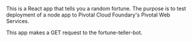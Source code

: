 This is a React app that tells you a random fortune. The purpose is to test deployment of a node app to Pivotal Cloud Foundary's Pivotal Web Services.

This app makes a GET request to the fortune-teller-bot.